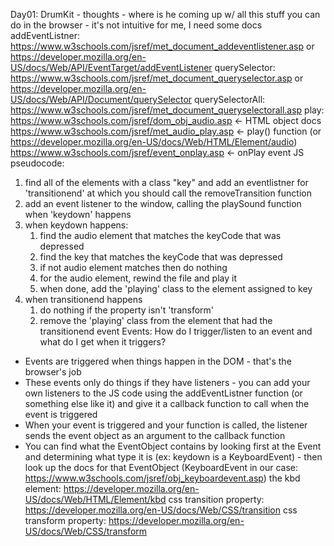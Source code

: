 Day01: DrumKit -
thoughts -
where is he coming up w/ all this stuff you can do in the browser - it's not intuitive for me, I need some docs
addEventListner: https://www.w3schools.com/jsref/met_document_addeventlistener.asp or https://developer.mozilla.org/en-US/docs/Web/API/EventTarget/addEventListener
querySelector: https://www.w3schools.com/jsref/met_document_queryselector.asp or https://developer.mozilla.org/en-US/docs/Web/API/Document/querySelector
querySelectorAll: https://www.w3schools.com/jsref/met_document_queryselectorall.asp
play:
https://www.w3schools.com/jsref/dom_obj_audio.asp <- HTML object docs
https://www.w3schools.com/jsref/met_audio_play.asp <- play() function (or https://developer.mozilla.org/en-US/docs/Web/HTML/Element/audio)
https://www.w3schools.com/jsref/event_onplay.asp <- onPlay event
JS pseudocode:
1. find all of the elements with a class "key" and add an eventlistner for 'transitionend' at which you should call the removeTransition function
2. add an event listener to the window, calling the playSound function when 'keydown' happens
3. when keydown happens:
    1. find the audio element that matches the keyCode that was depressed
    2. find the key that matches the keyCode that was depressed
    3. if not audio element matches then do nothing
    4. for the audio element, rewind the file and play it
    5. when done, add the 'playing' class to the element assigned to key
4. when transitionend happens
    1. do nothing if the property isn't 'transform'
    2. remove the 'playing' class from the element that had the transitionend event
Events:
How do I trigger/listen to an event and what do I get when it triggers?
* Events are triggered when things happen in the DOM - that's the browser's job
* These events only do things if they have listeners - you can add your own listeners to the JS code using the addEventListner function (or something else like it) and give it a callback function to call when the event is triggered
* When your event is triggered and your function is called, the listener sends the event object as an argument to the callback function
* You can find what the EventObject contains by looking first at the Event and determining what type it is (ex: keydown is a KeyboardEvent) - then look up the docs for that EventObject (KeyboardEvent in our case: https://www.w3schools.com/jsref/obj_keyboardevent.asp)
the kbd element:
https://developer.mozilla.org/en-US/docs/Web/HTML/Element/kbd
css transition property:
https://developer.mozilla.org/en-US/docs/Web/CSS/transition
css transform property:
https://developer.mozilla.org/en-US/docs/Web/CSS/transform
